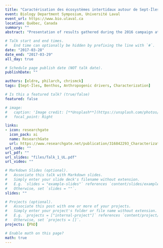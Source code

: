 ```yaml
---
title: "Caractérisation des écosystèmes intertidaux autour de Sept-Îles"
event: Biology Department Symposium, Université Laval
event_url: https://www.bio.ulaval.ca
location: Québec, Canada
summary: ""
abstract: "Presentation of results gathered during the 2016 campaign at Sept-Îles. (presentation in French)"

# Talk start and end times.
#   End time can optionally be hidden by prefixing the line with `#`.
date: "2017-03-28"
date_end: "2017-03-29"
all_day: true

# Schedule page publish date (NOT talk date).
publishDate: ""

authors: [eldre, philarch, chrismck]
tags: [Sept-Îles, Benthos, Anthropogenic drivers, Characterization]

# Is this a featured talk? (true/false)
featured: false

# image:
#   caption: 'Image credit: [**Unsplash**](https://unsplash.com/photos/bzdhc5b3Bxs)'
#   focal_point: Right

links:
- icon: researchgate
  icon_pack: ai
  name: ResearchGate
  url: https://www.researchgate.net/publication/316842293_Characterization_of_intertidal_ecosystems_around_Sept-Iles_QC
url_code: ""
url_pdf: ""
url_slides: "files/Talk_1_UL.pdf"
url_video: ""

# Markdown Slides (optional).
#   Associate this talk with Markdown slides.
#   Simply enter your slide deck's filename without extension.
#   E.g. `slides = "example-slides"` references `content/slides/example-slides.md`.
#   Otherwise, set `slides = ""`.
slides: ""

# Projects (optional).
#   Associate this post with one or more of your projects.
#   Simply enter your project's folder or file name without extension.
#   E.g. `projects = ["internal-project"]` references `content/project/deep-learning/index.md`.
#   Otherwise, set `projects = []`.
projects: [PhD]

# Enable math on this page?
math: true
---
```


